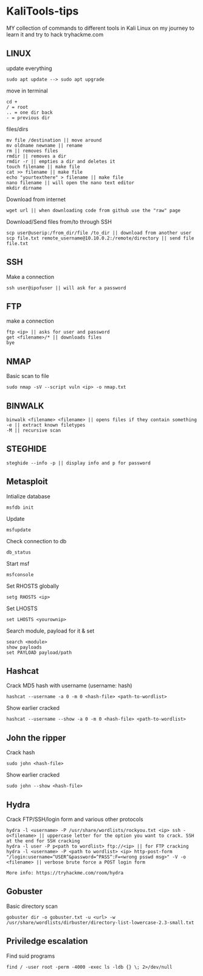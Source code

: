 # KaliTools-tips
MY collection of commands to different tools in Kali Linux on my journey to learn it and try to hack tryhackme.com

## LINUX
update everything
```
sudo apt update --> sudo apt upgrade
```
move in terminal
```
cd +
/ = root
.. = one dir back
- = previous dir
```
files/dirs
```
mv file /destination || move around
mv oldname newname || rename
rm || removes files
rmdir || removes a dir
rmdir -r || empties a dir and deletes it
touch filename || make file
cat >> filename || make file
echo "yourtexthere" > filename || make file
nano filename || will open the nano text editor
mkdir dirname
```
Download from internet
```
wget url || when downloading code from github use the "raw" page
```
Download/Send files from/to through SSH
```
scp user@userip:/from_dir/file /to_dir || download from another user
scp file.txt remote_username@10.10.0.2:/remote/directory || send file file.txt
```
## SSH
Make a connection
```
ssh user@ipofuser || will ask for a password
```
## FTP
make a connection
```
ftp <ip> || asks for user and password
get <filename>/* || downloads files
bye 
```
## NMAP
Basic scan to file
```
sudo nmap -sV --script vuln <ip> -o nmap.txt
```
## BINWALK
```
binwalk <filename> <filename> || opens files if they contain something
-e || extract known filetypes
-M || recursive scan
```
## STEGHIDE
```
steghide --info -p || display info and p for password
```

## Metasploit
Intialize database 
```
msfdb init
```
Update
```
msfupdate
```
Check connection to db
```
db_status
```

Start msf 
```
msfconsole
```

Set RHOSTS globally
```
setg RHOSTS <ip>
```
Set LHOSTS
```
set LHOSTS <yourownip>
```
Search module, payload for it & set
```
search <module>
show payloads
set PAYLOAD payload/path
```  

## Hashcat
Crack MD5 hash with username (username: hash)
```
hashcat --username -a 0 -m 0 <hash-file> <path-to-wordlist>
```

Show earlier cracked
```
hashcat --username --show -a 0 -m 0 <hash-file> <path-to-wordlist>
```  

## John the ripper
Crack hash
```
sudo john <hash-file>
```  

Show earlier cracked
```
sudo john --show <hash-file>
```  

## Hydra
Crack FTP/SSH/login form and various other protocols
``` 
hydra -l <username> -P /usr/share/wordlists/rockyou.txt <ip> ssh -o<filename> || uppercase letter for the option you want to crack. SSH at the end for SSH cracking
hydra -l user -P p<path to wordlist> ftp://<ip> || for FTP cracking
hydra -l <username> -P <path to wordlist> <ip> http-post-form "/login:username=^USER^&password=^PASS^:F=<wrong psswd msg>" -V -o <filename> || verbose brute force a POST login form

More info: https://tryhackme.com/room/hydra
``` 

## Gobuster
Basic directory scan
```
gobuster dir -o gobuster.txt -u <url> -w /usr/share/wordlists/dirbuster/directory-list-lowercase-2.3-small.txt
```

## Priviledge escalation
Find suid programs
```
find / -user root -perm -4000 -exec ls -ldb {} \; 2>/dev/null
```
